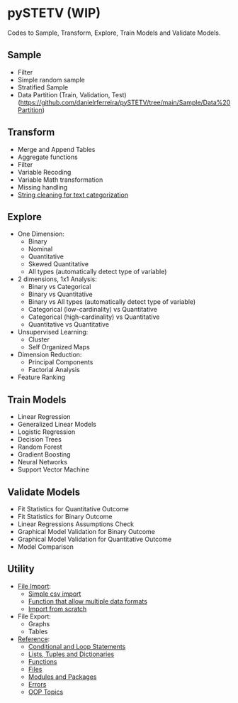 # pySTETV (WIP)
Codes to Sample, Transform, Explore, Train Models and Validate Models.

## Sample
- Filter
- Simple random sample
- Stratified Sample
- Data Partition (Train, Validation, Test)(https://github.com/danielrferreira/pySTETV/tree/main/Sample/Data%20Partition)
## Transform
- Merge and Append Tables
- Aggregate functions
- Filter
- Variable Recoding
- Variable Math transformation
- Missing handling
- [String cleaning for text categorization](https://github.com/danielrferreira/pySTETV/blob/main/Transform/String%20Cleaning/String_cleaning.ipynb)
## Explore
* One Dimension:
  - Binary 
  - Nominal
  - Quantitative
  - Skewed Quantitative
  - All types (automatically detect type of variable)
* 2 dimensions, 1x1 Analysis:
  - Binary vs Categorical
  - Binary vs Quantitative
  - Binary vs All types (automatically detect type of variable)
  - Categorical (low-cardinality) vs Quantitative
  - Categorical (high-cardinality) vs Quantitative
  - Quantitative vs Quantitative
* Unsupervised Learning:
  - Cluster
  - Self Organized Maps
* Dimension Reduction:
  - Principal Components
  - Factorial Analysis
* Feature Ranking
## Train Models
- Linear Regression
- Generalized Linear Models
- Logistic Regression
- Decision Trees
- Random Forest
- Gradient Boosting
- Neural Networks
- Support Vector Machine
## Validate Models
- Fit Statistics for Quantitative Outcome
- Fit Statistics for Binary Outcome
- Linear Regressions Assumptions Check
- Graphical Model Validation for Binary Outcome
- Graphical Model Validation for Quantitative Outcome
- Model Comparison
## Utility
* [File Import](https://github.com/danielrferreira/pySTETV/tree/main/Utility/File%20Import):
  - [Simple csv import](https://github.com/danielrferreira/pySTETV/tree/main/Utility/File%20Import/Simple%20CSV%20Import)
  - [Function that allow multiple data formats](https://github.com/danielrferreira/pySTETV/tree/main/Utility/File%20Import/Multiple%20Formats)
  - [Import from scratch](https://github.com/danielrferreira/pySTETV/tree/main/Utility/File%20Import/Import%20from%20scratch)
* File Export:
  - Graphs
  - Tables
* [Reference](https://github.com/danielrferreira/pySTETV/tree/main/Utility/Reference):
  - [Conditional and Loop Statements](https://github.com/danielrferreira/pySTETV/tree/main/Utility/Reference/Conditional%20and%20Loops)
  - [Lists, Tuples and Dictionaries](https://github.com/danielrferreira/pySTETV/tree/main/Utility/Reference/Lists%20Tuples%20and%20Dictionaries)
  - [Functions](https://github.com/danielrferreira/pySTETV/tree/main/Utility/Reference/Functions)
  - [Files](https://github.com/danielrferreira/pySTETV/tree/main/Utility/Reference/Files)
  - [Modules and Packages](https://github.com/danielrferreira/pySTETV/tree/main/Utility/Reference/Packages%20and%20Modules)
  - [Errors](https://github.com/danielrferreira/pySTETV/tree/main/Utility/Reference/Errors)
  - [OOP Topics](https://github.com/danielrferreira/pySTETV/tree/main/Utility/Reference/OOP)
    
